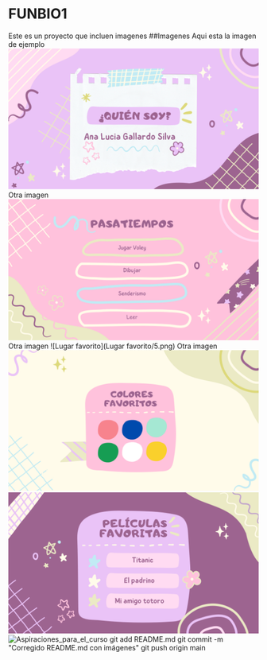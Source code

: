 # FUNBIO1
Este es un proyecto que incluen imagenes
##Imagenes
Aqui esta la imagen de ejemplo
![Presentacion](Presentacion/1.png)
Otra imagen 
![Pasatiempos](Pasatiempos/3.png)
Otra imagen
![Lugar favorito](Lugar favorito/5.png)
Otra imagen
![Gustos](Gustos/ColoresFavoritos.png)
![Gustos](Gustos/PeliculasFavoritas.png)
![Aspiraciones_para_el_curso](Aspiraciones_para_el_curso/6.png)
git add README.md
git commit -m "Corregido README.md con imágenes"
git push origin main



